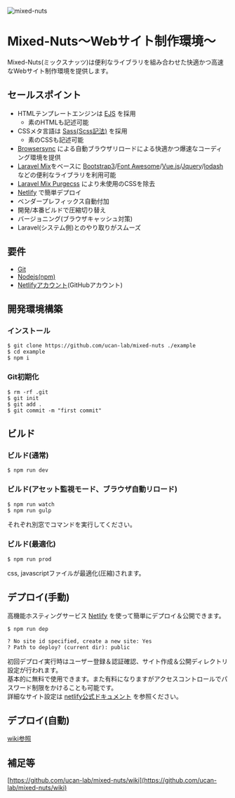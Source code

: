 
![mixed-nuts](https://user-images.githubusercontent.com/35098175/35766776-46a3663c-0921-11e8-9bba-f21116b2eafa.jpg)

# Mixed-Nuts〜Webサイト制作環境〜

Mixed-Nuts(ミックスナッツ)は便利なライブラリを組み合わせた快適かつ高速なWebサイト制作環境を提供します。

## セールスポイント

- HTMLテンプレートエンジンは [EJS](http://ejs.co) を採用
  - 素のHTMLも記述可能
- CSSメタ言語は [Sass(Scss記法)](http://sass-lang.com) を採用
  - 素のCSSも記述可能
- [Browsersync](https://browsersync.io) による自動ブラウザリロードによる快適かつ爆速なコーディング環境を提供
- [Laravel Mix](https://github.com/JeffreyWay/laravel-mix)をベースに [Bootstrap3](https://getbootstrap.com)/[Font Awesome](http://fontawesome.io)/[Vue.js](https://jp.vuejs.org)/[Jquery](https://jquery.com)/[lodash](https://lodash.com) などの便利なライブラリを利用可能
- [Laravel Mix Purgecss](https://github.com/spatie/laravel-mix-purgecss) により未使用のCSSを除去
- [Netlify](https://www.netlify.com) で簡単デプロイ
- ベンダープレフィックス自動付加
- 開発/本番ビルドで圧縮切り替え
- バージョニング(ブラウザキャッシュ対策)
- Laravel(システム側)とのやり取りがスムーズ

## 要件

- [Git](https://git-scm.com)
- [Nodejs(npm)](https://nodejs.org/ja)
- [Netlifyアカウント](https://www.netlify.com)(GitHubアカウント)

## 開発環境構築

### インストール

```
$ git clone https://github.com/ucan-lab/mixed-nuts ./example
$ cd example
$ npm i
```

### Git初期化

```
$ rm -rf .git
$ git init
$ git add .
$ git commit -m "first commit"
```

## ビルド

### ビルド(通常)

```
$ npm run dev
```

### ビルド(アセット監視モード、ブラウザ自動リロード)

```
$ npm run watch
$ npm run gulp
```

それぞれ別窓でコマンドを実行してください。

### ビルド(最適化)

```
$ npm run prod
```

css, javascriptファイルが最適化(圧縮)されます。

## デプロイ(手動)

高機能ホスティングサービス [Netlify](https://www.netlify.com) を使って簡単にデプロイ＆公開できます。

```
$ npm run dep

? No site id specified, create a new site: Yes
? Path to deploy? (current dir): public
```

初回デプロイ実行時はユーザー登録＆認証確認、サイト作成＆公開ディレクトリ設定が行われます。<br>
基本的に無料で使用できます。また有料になりますがアクセスコントロールでパスワード制限をかけることも可能です。<br>
詳細なサイト設定は [netlify公式ドキュメント](https://www.netlify.com/docs) を参照ください。

## デプロイ(自動)

[wiki参照](https://github.com/ucan-lab/mixed-nuts/wiki/Netlify-%E8%87%AA%E5%8B%95%E3%83%87%E3%83%97%E3%83%AD%E3%82%A4%E8%A8%AD%E5%AE%9A)

## 補足等

[https://github.com/ucan-lab/mixed-nuts/wiki](https://github.com/ucan-lab/mixed-nuts/wiki)
